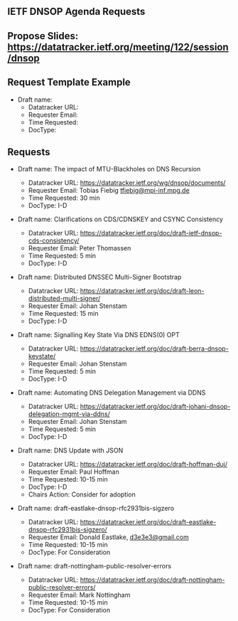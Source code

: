 ## IETF DNSOP Agenda Requests

## Propose Slides: https://datatracker.ietf.org/meeting/122/session/dnsop

## Request Template Example

*   Draft name:
    - Datatracker URL:
    - Requester Email:
    - Time Requested:
    - DocType:

## Requests

*   Draft name: The impact of MTU-Blackholes on DNS Recursion
    - Datatracker URL: https://datatracker.ietf.org/wg/dnsop/documents/
    - Requester Email: Tobias Fiebig <tfiebig@mpi-inf.mpg.de>
    - Time Requested: 30 min
    - DocType: I-D

*   Draft name: Clarifications on CDS/CDNSKEY and CSYNC Consistency
    - Datatracker URL: https://datatracker.ietf.org/doc/draft-ietf-dnsop-cds-consistency/
    - Requester Email: Peter Thomassen
    - Time Requested: 5 min
    - DocType: I-D

*   Draft name: Distributed DNSSEC Multi-Signer Bootstrap
    - Datatracker URL: https://datatracker.ietf.org/doc/draft-leon-distributed-multi-signer/
    - Requester Email: Johan Stenstam
    - Time Requested: 15 min
    - DocType: I-D

*   Draft name: Signalling Key State Via DNS EDNS(0) OPT
    - Datatracker URL: https://datatracker.ietf.org/doc/draft-berra-dnsop-keystate/
    - Requester Email: Johan Stenstam
    - Time Requested: 5 min
    - DocType: I-D

*   Draft name: Automating DNS Delegation Management via DDNS
    - Datatracker URL: https://datatracker.ietf.org/doc/draft-johani-dnsop-delegation-mgmt-via-ddns/
    - Requester Email: Johan Stenstam
    - Time Requested: 5 min
    - DocType: I-D

*   Draft name: DNS Update with JSON
    - Datatracker URL: https://datatracker.ietf.org/doc/draft-hoffman-duj/
    - Requester Email: Paul Hoffman
    - Time Requested: 10-15 min
    - DocType: I-D
    - Chairs Action: Consider for adoption

*   Draft name: draft-eastlake-dnsop-rfc2931bis-sigzero
    - Datatracker URL: https://datatracker.ietf.org/doc/draft-eastlake-dnsop-rfc2931bis-sigzero/
    - Requester Email: Donald Eastlake, <d3e3e3@gmail.com>
    - Time Requested: 10-15 min
    - DocType: For Consideration

*   Draft name: draft-nottingham-public-resolver-errors
    - Datatracker URL: https://datatracker.ietf.org/doc/draft-nottingham-public-resolver-errors/
    - Requester Email: Mark Nottingham
    - Time Requested: 10-15 min
    - DocType: For Consideration
